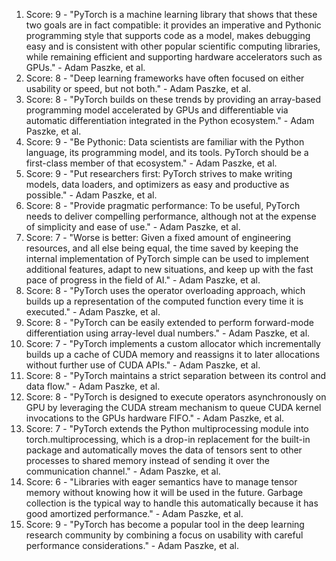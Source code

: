 1. Score: 9 - "PyTorch is a machine learning library that shows that these two goals are in fact compatible: it provides an imperative and Pythonic programming style that supports code as a model, makes debugging easy and is consistent with other popular scientific computing libraries, while remaining efficient and supporting hardware accelerators such as GPUs." - Adam Paszke, et al.
2. Score: 8 - "Deep learning frameworks have often focused on either usability or speed, but not both." - Adam Paszke, et al.
3. Score: 8 - "PyTorch builds on these trends by providing an array-based programming model accelerated by GPUs and differentiable via automatic differentiation integrated in the Python ecosystem." - Adam Paszke, et al.
4. Score: 9 - "Be Pythonic: Data scientists are familiar with the Python language, its programming model, and its tools. PyTorch should be a first-class member of that ecosystem." - Adam Paszke, et al.
5. Score: 9 - "Put researchers first: PyTorch strives to make writing models, data loaders, and optimizers as easy and productive as possible." - Adam Paszke, et al.
6. Score: 8 - "Provide pragmatic performance: To be useful, PyTorch needs to deliver compelling performance, although not at the expense of simplicity and ease of use." - Adam Paszke, et al.
7. Score: 7 - "Worse is better: Given a fixed amount of engineering resources, and all else being equal, the time saved by keeping the internal implementation of PyTorch simple can be used to implement additional features, adapt to new situations, and keep up with the fast pace of progress in the field of AI." - Adam Paszke, et al.
8. Score: 8 - "PyTorch uses the operator overloading approach, which builds up a representation of the computed function every time it is executed." - Adam Paszke, et al.
9. Score: 8 - "PyTorch can be easily extended to perform forward-mode differentiation using array-level dual numbers." - Adam Paszke, et al.
10. Score: 7 - "PyTorch implements a custom allocator which incrementally builds up a cache of CUDA memory and reassigns it to later allocations without further use of CUDA APIs." - Adam Paszke, et al.
11. Score: 8 - "PyTorch maintains a strict separation between its control and data flow." - Adam Paszke, et al.
12. Score: 8 - "PyTorch is designed to execute operators asynchronously on GPU by leveraging the CUDA stream mechanism to queue CUDA kernel invocations to the GPUs hardware FIFO." - Adam Paszke, et al.
13. Score: 7 - "PyTorch extends the Python multiprocessing module into torch.multiprocessing, which is a drop-in replacement for the built-in package and automatically moves the data of tensors sent to other processes to shared memory instead of sending it over the communication channel." - Adam Paszke, et al.
14. Score: 6 - "Libraries with eager semantics have to manage tensor memory without knowing how it will be used in the future. Garbage collection is the typical way to handle this automatically because it has good amortized performance." - Adam Paszke, et al.
15. Score: 9 - "PyTorch has become a popular tool in the deep learning research community by combining a focus on usability with careful performance considerations." - Adam Paszke, et al.